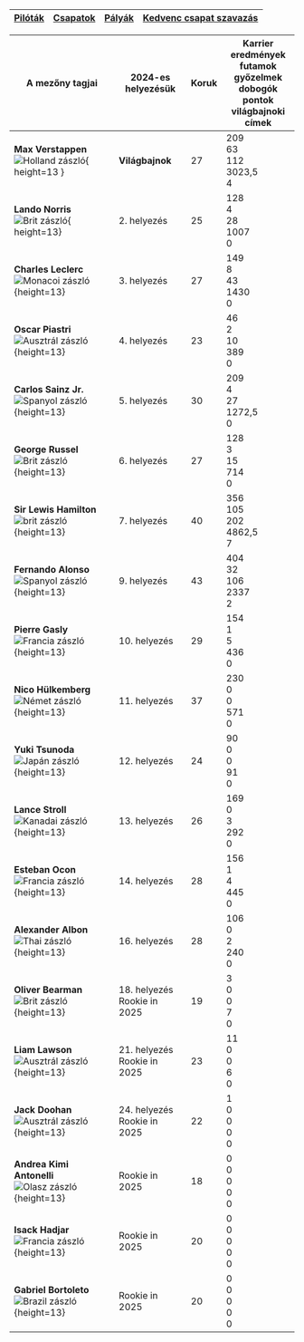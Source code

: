 | [**Pilóták**](drivers.md) | [**Csapatok**](grid.md) | [**Pályák**](tracks.md)| [**Kedvenc csapat szavazás**](favteam.md)|
|--|--|--|--|

| **A mezőny tagjai** | **2024-es helyezésük** | **Koruk** | **Karrier eredmények** <br> futamok <br> győzelmek <br> dobogók <br> pontok<br> világbajnoki címek|
| -- | -- | -- | -- |
| **Max Verstappen** ![Holland zászló](./Képek/flags/holland.png){ height=13 } | **Világbajnok** | 27 | 209 <br> 63 <br>112 <br> 3023,5 <br>4|
| **Lando Norris** ![Brit zászló](./Képek/flags/brit.png){ height=13} | 2. helyezés | 25 | 128<br>4<br>28<br>1007<br>0|
| **Charles Leclerc** ![Monacoi zászló](./Képek/flags/monaco.svg){height=13} | 3. helyezés | 27 | 149<br>8<br>43<br>1430<br>0|
| **Oscar Piastri** ![Ausztrál zászló](./Képek/flags/ausie.png){height=13} | 4. helyezés | 23 | 46<br>2<br>10<br>389<br>0 |
| **Carlos Sainz Jr.** ![Spanyol zászló](./Képek/flags/spanyol.webp){height=13} | 5. helyezés | 30 | 209<br>4<br>27<br>1272,5<br>0 |
| **George Russel** ![Brit zászló](./Képek/flags/brit.png){height=13} | 6. helyezés | 27 | 128<br>3<br>15<br>714<br>0 |
| **Sir Lewis Hamilton** ![brit zászló](./Képek/flags/brit.png){height=13} | 7. helyezés | 40 | 356<br>105<br>202<br>4862,5<br>7|
| **Fernando Alonso** ![Spanyol zászló](./Képek/flags/spanyol.webp){height=13} | 9. helyezés | 43 | 404<br>32<br>106<br>2337<br>2 |
| **Pierre Gasly** ![Francia zászló](./Képek/flags/francia.webp){height=13} | 10. helyezés | 29 | 154<br>1<br>5<br>436<br>0 |
| **Nico Hülkemberg** ![Német zászló](./Képek/flags/német.webp){height=13} | 11. helyezés | 37 | 230<br>0<br>0<br>571<br>0 |
| **Yuki Tsunoda** ![Japán zászló](./Képek/flags/japán.svg){height=13} | 12. helyezés | 24 | 90<br>0<br>0<br>91<br>0 |
| **Lance Stroll** ![Kanadai zászló](./Képek/flags/canada.svg){height=13} | 13. helyezés | 26 | 169<br>0<br>3<br>292<br>0 |
| **Esteban Ocon** ![Francia zászló](./Képek/flags/francia.webp){height=13} | 14. helyezés | 28 | 156<br>1<br>4<br>445<br>0 |
| **Alexander Albon** ![Thai zászló](./Képek/flags/thai.svg){height=13} | 16. helyezés | 28 | 106<br>0<br>2<br>240<br>0 |
| **Oliver Bearman** ![Brit zászló](./Képek/flags/brit.png){height=13} | 18. helyezés<br>Rookie in 2025 | 19 | 3<br>0<br>0<br>7<br>0 |
| **Liam Lawson** ![Ausztrál zászló](./Képek/flags/ausie.png){height=13} | 21. helyezés<br>Rookie in 2025 | 23 | 11<br>0<br>0<br>6<br>0|
| **Jack Doohan** ![Ausztrál zászló](./Képek/flags/ausie.png){height=13} | 24. helyezés <br> Rookie in 2025 | 22 | 1<br>0<br>0<br0><br>0<br>0 |
| **Andrea Kimi Antonelli** ![Olasz zászló](./Képek/flags/olasz.png){height=13} | Rookie in 2025 | 18 | 0<br> 0<br> 0<br> 0<br> 0<br> |
| **Isack Hadjar** ![Francia zászló](./Képek/flags/francia.webp){height=13} | Rookie in 2025 | 20 | 0<br> 0<br> 0<br> 0<br> 0<br> |
| **Gabriel Bortoleto** ![Brazil zászló](./Képek/flags/brazil.png){height=13} | Rookie in 2025 | 20 | 0<br> 0<br> 0<br> 0<br> 0<br> |